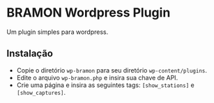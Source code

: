 # BRAMON Wordpress Plugin

Um plugin simples para wordpress.

## Instalação

- Copie o diretório `wp-bramon` para seu diretório `wp-content/plugins`.
- Edite o arquivo `wp-bramon.php` e insira sua chave de API.
- Crie uma página e insira as seguintes tags: `[show_stations]` e `[show_captures]`.
